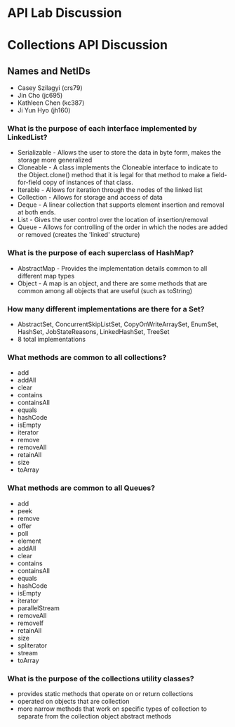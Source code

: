 # API Lab Discussion
# Collections API Discussion

## Names and NetIDs
- Casey Szilagyi (crs79)
- Jin Cho (jc695)
- Kathleen Chen (kc387)
- Ji Yun Hyo (jh160)

### What is the purpose of each interface implemented by LinkedList?
- Serializable - Allows the user to store the data in byte form, makes the storage more generalized
- Cloneable - A class implements the Cloneable interface to indicate to the Object.clone() method that it is legal for that method to make a field-for-field copy of instances of that class.
- Iterable - Allows for iteration through the nodes of the linked list
- Collection - Allows for storage and access of data
- Deque - A linear collection that supports element insertion and removal at both ends.
- List - Gives the user control over the location of insertion/removal
- Queue - Allows for controlling of the order in which the nodes are added or removed (creates the 'linked' structure)

### What is the purpose of each superclass of HashMap?
- AbstractMap - Provides the implementation details common to all different map types
- Object - A map is an object, and there are some methods that are common among all objects that are useful (such as toString)

### How many different implementations are there for a Set?
- AbstractSet, ConcurrentSkipListSet, CopyOnWriteArraySet, EnumSet, HashSet, JobStateReasons, LinkedHashSet, TreeSet
- 8 total implementations

### What methods are common to all collections?
- add
- addAll
- clear
- contains
- containsAll
- equals
- hashCode
- isEmpty
- iterator
- remove
- removeAll
- retainAll
- size
- toArray

### What methods are common to all Queues?
- add
- peek
- remove
- offer
- poll
- element
- addAll
- clear
- contains
- containsAll
- equals
- hashCode
- isEmpty
- iterator
- parallelStream
- removeAll
- removeIf
- retainAll
- size
- spliterator
- stream
- toArray

### What is the purpose of the collections utility classes?
- provides static methods that operate on or return collections
- operated on objects that are collection
- more narrow methods that work on specific types of collection to separate from the collection object abstract methods